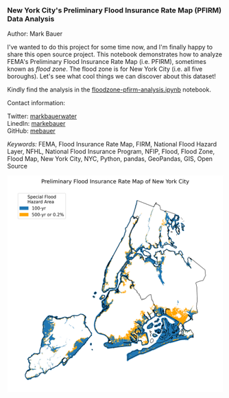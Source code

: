 ### New York City's Preliminary Flood Insurance Rate Map (PFIRM) Data Analysis

Author: Mark Bauer

I've wanted to do this project for some time now, and I'm finally happy to share this open source project. This notebook demonstrates how to analyze FEMA's Preliminary Flood Insurance Rate Map (i.e. PFIRM), sometimes known as *flood zone*. The flood zone is for New York City (i.e. all five boroughs). Let's see what cool things we can discover about this dataset!

Kindly find the analysis in the [floodzone-pfirm-analysis.ipynb](https://github.com/mebauer/nyc-floodzone-analysis/blob/master/floodzone-pfirm-analysis.ipynb) notebook.

Contact information:

Twitter: [markbauerwater](https://twitter.com/markbauerwater)  
LinedIn: [markebauer](https://www.linkedin.com/in/markebauer/)  
GitHub: [mebauer](https://github.com/mebauer)

*Keywords:* FEMA, Flood Insurance Rate Map, FIRM, National Flood Hazard Layer, NFHL, National Flood Insurance Program, NFIP, Flood, Flood Zone, Flood Map, New York City, NYC, Python, pandas, GeoPandas, GIS, Open Source

![pfirm-nyc-map.png](pfirm-nyc-map.png)